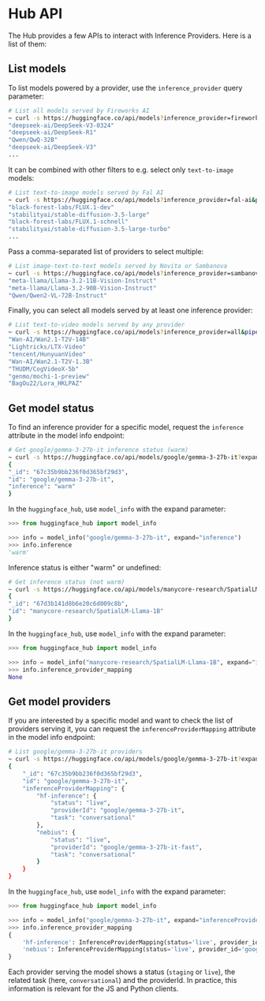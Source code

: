 # Hub API

The Hub provides a few APIs to interact with Inference Providers. Here is a list of them:

## List models

To list models powered by a provider, use the `inference_provider` query parameter:

```sh
# List all models served by Fireworks AI
~ curl -s https://huggingface.co/api/models?inference_provider=fireworks-ai | jq ".[].id"
"deepseek-ai/DeepSeek-V3-0324"
"deepseek-ai/DeepSeek-R1"
"Qwen/QwQ-32B"
"deepseek-ai/DeepSeek-V3"
...
```

It can be combined with other filters to e.g. select only `text-to-image` models:

```sh
# List text-to-image models served by Fal AI
~ curl -s https://huggingface.co/api/models?inference_provider=fal-ai&pipeline_tag=text-to-image | jq ".[].id"
"black-forest-labs/FLUX.1-dev"
"stabilityai/stable-diffusion-3.5-large"
"black-forest-labs/FLUX.1-schnell"
"stabilityai/stable-diffusion-3.5-large-turbo"
...
```

Pass a comma-separated list of providers to select multiple:

```sh
# List image-text-to-text models served by Novita or Sambanova
~ curl -s https://huggingface.co/api/models?inference_provider=sambanova,novita&pipeline_tag=image-text-to-text | jq ".[].id"
"meta-llama/Llama-3.2-11B-Vision-Instruct"
"meta-llama/Llama-3.2-90B-Vision-Instruct"
"Qwen/Qwen2-VL-72B-Instruct"
```

Finally, you can select all models served by at least one inference provider:

```sh
# List text-to-video models served by any provider
~ curl -s https://huggingface.co/api/models?inference_provider=all&pipeline_tag=text-to-video | jq ".[].id"
"Wan-AI/Wan2.1-T2V-14B"
"Lightricks/LTX-Video"
"tencent/HunyuanVideo"
"Wan-AI/Wan2.1-T2V-1.3B"
"THUDM/CogVideoX-5b"
"genmo/mochi-1-preview"
"BagOu22/Lora_HKLPAZ"
```

## Get model status

To find an inference provider for a specific model, request the `inference` attribute in the model info endpoint:

<inferencesnippet>

<curl>

```sh
# Get google/gemma-3-27b-it inference status (warm)
~ curl -s https://huggingface.co/api/models/google/gemma-3-27b-it?expand[]=inference
{
"_id": "67c35b9bb236f0d365bf29d3",
"id": "google/gemma-3-27b-it",
"inference": "warm"
}
```
</curl>

<python>

In the `huggingface_hub`, use `model_info` with the expand parameter:

```py
>>> from huggingface_hub import model_info

>>> info = model_info("google/gemma-3-27b-it", expand="inference")
>>> info.inference
'warm'
```

</python>

</inferencesnippet>

Inference status is either "warm" or undefined:

<inferencesnippet>

<curl>

```sh
# Get inference status (not warm)
~ curl -s https://huggingface.co/api/models/manycore-research/SpatialLM-Llama-1B?expand[]=inference
{
"_id": "67d3b141d8b6e20c6d009c8b",
"id": "manycore-research/SpatialLM-Llama-1B"
}
```

</curl>

<python>

In the `huggingface_hub`, use `model_info` with the expand parameter:

```py
>>> from huggingface_hub import model_info

>>> info = model_info("manycore-research/SpatialLM-Llama-1B", expand="inference")
>>> info.inference_provider_mapping
None
```

</python>

</inferencesnippet>

## Get model providers

If you are interested by a specific model and want to check the list of providers serving it, you can request the `inferenceProviderMapping` attribute in the model info endpoint:

<inferencesnippet>

<curl>

```sh
# List google/gemma-3-27b-it providers
~ curl -s https://huggingface.co/api/models/google/gemma-3-27b-it?expand[]=inferenceProviderMapping
{
    "_id": "67c35b9bb236f0d365bf29d3",
    "id": "google/gemma-3-27b-it",
    "inferenceProviderMapping": {
        "hf-inference": {
            "status": "live",
            "providerId": "google/gemma-3-27b-it",
            "task": "conversational"
        },
        "nebius": {
            "status": "live",
            "providerId": "google/gemma-3-27b-it-fast",
            "task": "conversational"
        }
    }
}
```
</curl>

<python>

In the `huggingface_hub`, use `model_info` with the expand parameter:

```py
>>> from huggingface_hub import model_info

>>> info = model_info("google/gemma-3-27b-it", expand="inferenceProviderMapping")
>>> info.inference_provider_mapping
{
    'hf-inference': InferenceProviderMapping(status='live', provider_id='google/gemma-3-27b-it', task='conversational'),
    'nebius': InferenceProviderMapping(status='live', provider_id='google/gemma-3-27b-it-fast', task='conversational'),
}
```

</python>

</inferencesnippet>


Each provider serving the model shows a status (`staging` or `live`), the related task (here, `conversational`) and the providerId. In practice, this information is relevant for the JS and Python clients. 
